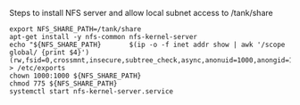 Steps to install NFS server and allow local subnet access to /tank/share

```
export NFS_SHARE_PATH=/tank/share
apt-get install -y nfs-common nfs-kernel-server
echo "${NFS_SHARE_PATH}       $(ip -o -f inet addr show | awk '/scope global/ {print $4}')(rw,fsid=0,crossmnt,insecure,subtree_check,async,anonuid=1000,anongid=1000)" > /etc/exports
chown 1000:1000 ${NFS_SHARE_PATH}
chmod 775 ${NFS_SHARE_PATH}
systemctl start nfs-kernel-server.service
```
